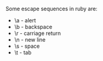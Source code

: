Some escape sequences in ruby are:
  * \a - alert
  * \b - backspace
  * \r - carriage return
  * \n - new line
  * \s - space
  * \t - tab
